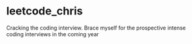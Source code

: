 # leetcode_chris
Cracking the coding interview. Brace myself for the prospective intense coding interviews in the coming year
